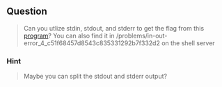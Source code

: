 ## Question
>Can you utlize stdin, stdout, and stderr to get the flag from this [program](//2018shell.picoctf.com/static/455ef363191143f2deb050b912b91793/in-out-error)? You can also find it in /problems/in-out-error_4_c51f68457d8543c835331292b7f332d2 on the shell server

### Hint
>Maybe you can split the stdout and stderr output?
